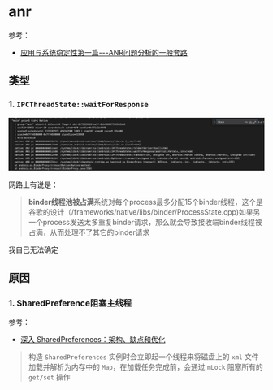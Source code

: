 # anr

参考：

+ [应用与系统稳定性第一篇---ANR问题分析的一般套路](https://www.jianshu.com/p/18f16aba79dd)







## 类型



### 1. `IPCThreadState::waitForResponse`

![017](https://github.com/winfredzen/Android-Basic/blob/master/%E4%BC%98%E5%8C%96/images/017.png)

网路上有说是：

> **binder线程池被占满**系统对每个process最多分配15个binder线程，这个是谷歌的设计（/frameworks/native/libs/binder/ProcessState.cpp)如果另一个process发送太多重复binder请求，那么就会导致接收端binder线程被占满，从而处理不了其它的binder请求

我自己无法确定



## 原因



###  1. SharedPreference阻塞主线程

参考：

+ [深入 SharedPreferences：架构、缺点和优化](https://www.dalvik.work/2022/05/16/sharedpreferences/#)



> 构造 `SharedPreferences` 实例时会立即起一个线程来将磁盘上的 `xml` 文件加载并解析为内存中的 `Map`，在加载任务完成前，会通过 `mLock` 阻塞所有的 `get/set` 操作



















